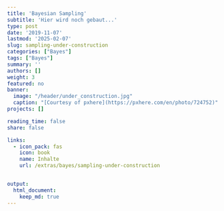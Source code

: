 ```yaml
---
title: 'Bayesian Sampling'
subtitle: 'Hier wird noch gebaut...'
type: post
date: '2019-11-07'
lastmod: '2025-02-07'
slug: sampling-under-construction
categories: ["Bayes"]
tags: ["Bayes"]
summary: ''
authors: []
weight: 3
featured: no
banner: 
  image: "/header/under_construction.jpg"
  caption: "[Courtesy of pxhere](https://pxhere.com/en/photo/724752)"
projects: []

reading_time: false
share: false

links:
  - icon_pack: fas
    icon: book
    name: Inhalte
    url: /extras/bayes/sampling-under-construction


output:
  html_document:
    keep_md: true
---
```

